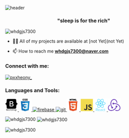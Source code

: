![header](https://capsule-render.vercel.app/api?type=soft&&&color=87ceeb&height=150&section=header&text=Welcome!,%20I'm%20JongHeon!&&fontColor=ffffff&fontSize=60&animation=blink)
<h3 align="center">"sleep is for the rich"</h3>

<p align="left"> <img src="https://komarev.com/ghpvc/?username=whdgjs7300&label=Profile%20views&color=0e75b6&style=flat" alt="whdgjs7300" /> </p>

- 👨‍💻 All of my projects are available at [not Yet](not Yet)

- 📫 How to reach me **whdgjs7300@naver.com**

<h3 align="left">Connect with me:</h3>
<p align="left">
<a href="https://instagram.com/pxxheony_" target="blank"><img align="center" src="https://raw.githubusercontent.com/rahuldkjain/github-profile-readme-generator/master/src/images/icons/Social/instagram.svg" alt="pxxheony_" height="30" width="40" /></a>
</p>

<h3 align="left">Languages and Tools:</h3>
<p align="left"> <a href="https://getbootstrap.com" target="_blank" rel="noreferrer"> <img src="https://raw.githubusercontent.com/devicons/devicon/master/icons/bootstrap/bootstrap-plain-wordmark.svg" alt="bootstrap" width="40" height="40"/> </a> <a href="https://www.w3schools.com/css/" target="_blank" rel="noreferrer"> <img src="https://raw.githubusercontent.com/devicons/devicon/master/icons/css3/css3-original-wordmark.svg" alt="css3" width="40" height="40"/> </a> <a href="https://firebase.google.com/" target="_blank" rel="noreferrer"> <img src="https://www.vectorlogo.zone/logos/firebase/firebase-icon.svg" alt="firebase" width="40" height="40"/> </a> <a href="https://git-scm.com/" target="_blank" rel="noreferrer"> <img src="https://www.vectorlogo.zone/logos/git-scm/git-scm-icon.svg" alt="git" width="40" height="40"/> </a> <a href="https://www.w3.org/html/" target="_blank" rel="noreferrer"> <img src="https://raw.githubusercontent.com/devicons/devicon/master/icons/html5/html5-original-wordmark.svg" alt="html5" width="40" height="40"/> </a> <a href="https://developer.mozilla.org/en-US/docs/Web/JavaScript" target="_blank" rel="noreferrer"> <img src="https://raw.githubusercontent.com/devicons/devicon/master/icons/javascript/javascript-original.svg" alt="javascript" width="40" height="40"/> </a> <a href="https://reactjs.org/" target="_blank" rel="noreferrer"> <img src="https://raw.githubusercontent.com/devicons/devicon/master/icons/react/react-original-wordmark.svg" alt="react" width="40" height="40"/> </a> <a href="https://redux.js.org" target="_blank" rel="noreferrer"> <img src="https://raw.githubusercontent.com/devicons/devicon/master/icons/redux/redux-original.svg" alt="redux" width="40" height="40"/> </a> </p>

<p><img align="left" src="https://github-readme-stats.vercel.app/api/top-langs?username=whdgjs7300&show_icons=true&locale=en&layout=compact" alt="whdgjs7300" /></p>

<p>&nbsp;<img align="center" src="https://github-readme-stats.vercel.app/api?username=whdgjs7300&show_icons=true&locale=en" alt="whdgjs7300" /></p>

<p><img align="center" src="https://github-readme-streak-stats.herokuapp.com/?user=whdgjs7300&" alt="whdgjs7300" /></p>
